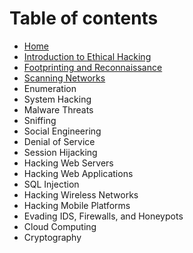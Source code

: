 # Table of contents

* [Home](README.md)
* [Introduction to Ethical Hacking](introduction-to-ethical-hacking.md)
* [Footprinting and Reconnaissance](footprinting-and-reconnaissance.md)
* [Scanning Networks](scanning-networks.md)
* Enumeration
* System Hacking
* Malware Threats
* Sniffing
* Social Engineering
* Denial of Service
* Session Hijacking
* Hacking Web Servers
* Hacking Web Applications
* SQL Injection
* Hacking Wireless Networks
* Hacking Mobile Platforms
* Evading IDS, Firewalls, and Honeypots
* Cloud Computing
* Cryptography

